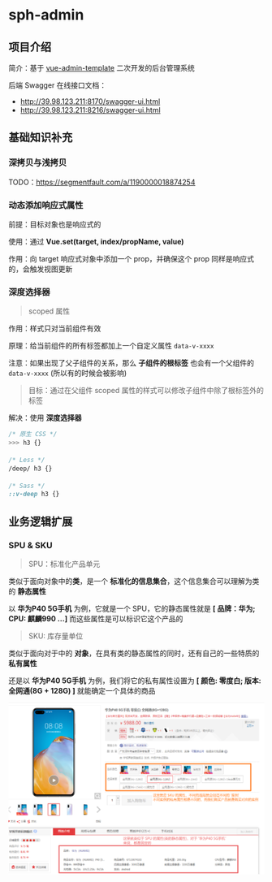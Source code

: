 # sph-admin

## 项目介绍

简介：基于 [vue-admin-template](https://github.com/PanJiaChen/vue-admin-template) 二次开发的后台管理系统

后端 Swagger 在线接口文档：

- http://39.98.123.211:8170/swagger-ui.html
- http://39.98.123.211:8216/swagger-ui.html

## 基础知识补充 

### 深拷贝与浅拷贝

TODO：https://segmentfault.com/a/1190000018874254

### 动态添加响应式属性

前提：目标对象也是响应式的

使用：通过 **Vue.set(target, index/propName, value)** 

作用：向 target 响应式对象中添加一个 prop，并确保这个 prop 同样是响应式的，会触发视图更新

### 深度选择器

> scoped 属性

作用：样式只对当前组件有效

原理：给当前组件的所有标签都加上一个自定义属性 `data-v-xxxx`

注意：如果出现了父子组件的关系，那么 **子组件的根标签** 也会有一个父组件的 `data-v-xxxx` (所以有的时候会被影响)

> 目标：通过在父组件 scoped 属性的样式可以修改子组件中除了根标签外的标签

解决：使用 **深度选择器**

```css
/* 原生 CSS */
>>> h3 {}

/* Less */
/deep/ h3 {}

/* Sass */
::v-deep h3 {}
```

## 业务逻辑扩展

### SPU & SKU

> SPU：标准化产品单元

类似于面向对象中的**类**，是一个 **标准化的信息集合**，这个信息集合可以理解为类的 **静态属性**

以 **华为P40 5G手机** 为例，它就是一个 SPU，它的静态属性就是 **[ 品牌：华为; CPU: 麒麟990 ...]** 而这些属性是可以标识它这个产品的

> SKU: 库存量单位

类似于面向对于中的 **对象**，在具有类的静态属性的同时，还有自己的一些特质的 **私有属性**

还是以 **华为P40 5G手机** 为例，我们将它的私有属性设置为 **[ 颜色: 零度白; 版本: 全网通(8G + 128G) ]** 就能确定一个具体的商品

![image-20211223141223208](README.assets/image-20211223141223208.png)